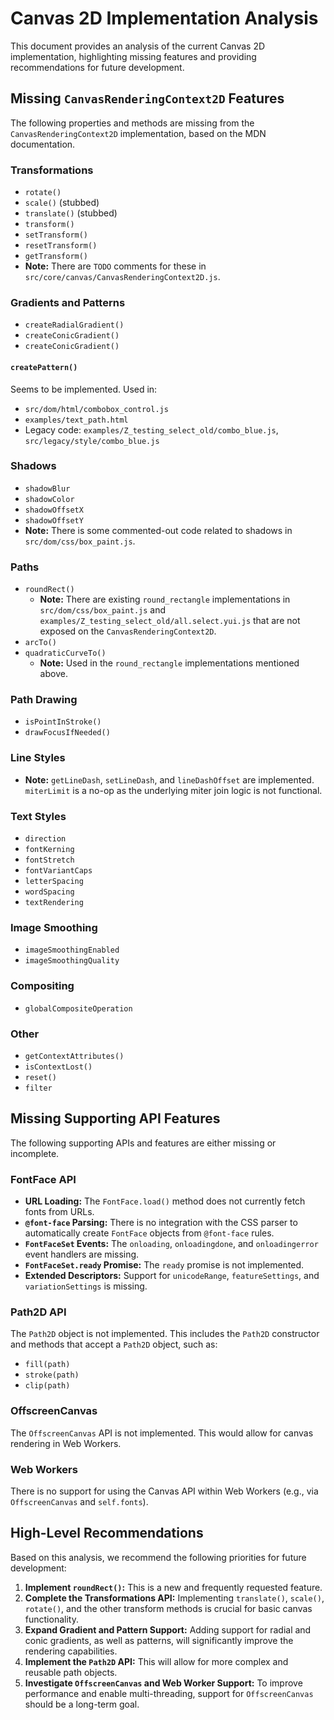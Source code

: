 # Canvas 2D Implementation Analysis

This document provides an analysis of the current Canvas 2D implementation, highlighting missing features and providing recommendations for future development.

## Missing `CanvasRenderingContext2D` Features

The following properties and methods are missing from the `CanvasRenderingContext2D` implementation, based on the MDN documentation.

### Transformations
- `rotate()`
- `scale()` (stubbed)
- `translate()` (stubbed)
- `transform()`
- `setTransform()`
- `resetTransform()`
- `getTransform()`
- **Note:** There are `TODO` comments for these in `src/core/canvas/CanvasRenderingContext2D.js`.

### Gradients and Patterns
- `createRadialGradient()`
- `createConicGradient()`
- `createConicGradient()`

#### `createPattern()`
Seems to be implemented. Used in:
- `src/dom/html/combobox_control.js`
- `examples/text_path.html`
- Legacy code: `examples/Z_testing_select_old/combo_blue.js`, `src/legacy/style/combo_blue.js`

### Shadows
- `shadowBlur`
- `shadowColor`
- `shadowOffsetX`
- `shadowOffsetY`
- **Note:** There is some commented-out code related to shadows in `src/dom/css/box_paint.js`.

### Paths
- `roundRect()`
  - **Note:** There are existing `round_rectangle` implementations in `src/dom/css/box_paint.js` and `examples/Z_testing_select_old/all.select.yui.js` that are not exposed on the `CanvasRenderingContext2D`.
- `arcTo()`
- `quadraticCurveTo()`
  - **Note:** Used in the `round_rectangle` implementations mentioned above.

### Path Drawing
- `isPointInStroke()`
- `drawFocusIfNeeded()`

### Line Styles
- **Note:** `getLineDash`, `setLineDash`, and `lineDashOffset` are implemented. `miterLimit` is a no-op as the underlying miter join logic is not functional.

### Text Styles
- `direction`
- `fontKerning`
- `fontStretch`
- `fontVariantCaps`
- `letterSpacing`
- `wordSpacing`
- `textRendering`

### Image Smoothing
- `imageSmoothingEnabled`
- `imageSmoothingQuality`

### Compositing
- `globalCompositeOperation`

### Other
- `getContextAttributes()`
- `isContextLost()`
- `reset()`
- `filter`

## Missing Supporting API Features

The following supporting APIs and features are either missing or incomplete.

### FontFace API
- **URL Loading:** The `FontFace.load()` method does not currently fetch fonts from URLs.
- **`@font-face` Parsing:** There is no integration with the CSS parser to automatically create `FontFace` objects from `@font-face` rules.
- **`FontFaceSet` Events:** The `onloading`, `onloadingdone`, and `onloadingerror` event handlers are missing.
- **`FontFaceSet.ready` Promise:** The `ready` promise is not implemented.
- **Extended Descriptors:** Support for `unicodeRange`, `featureSettings`, and `variationSettings` is missing.

### Path2D API
The `Path2D` object is not implemented. This includes the `Path2D` constructor and methods that accept a `Path2D` object, such as:
- `fill(path)`
- `stroke(path)`
- `clip(path)`

### OffscreenCanvas
The `OffscreenCanvas` API is not implemented. This would allow for canvas rendering in Web Workers.

### Web Workers
There is no support for using the Canvas API within Web Workers (e.g., via `OffscreenCanvas` and `self.fonts`).

## High-Level Recommendations

Based on this analysis, we recommend the following priorities for future development:

1.  **Implement `roundRect()`:** This is a new and frequently requested feature.
2.  **Complete the Transformations API:** Implementing `translate()`, `scale()`, `rotate()`, and the other transform methods is crucial for basic canvas functionality.
3.  **Expand Gradient and Pattern Support:** Adding support for radial and conic gradients, as well as patterns, will significantly improve the rendering capabilities.
4.  **Implement the `Path2D` API:** This will allow for more complex and reusable path objects.
5.  **Investigate `OffscreenCanvas` and Web Worker Support:** To improve performance and enable multi-threading, support for `OffscreenCanvas` should be a long-term goal.
